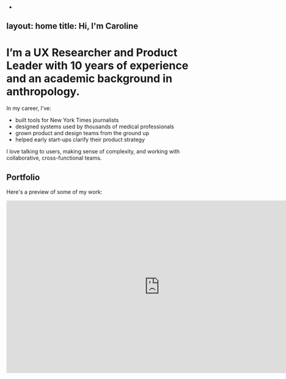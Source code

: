 
-
layout: home
title: Hi, I'm Caroline
---

# I’m a UX Researcher and Product Leader with 10 years of experience and an academic background in anthropology.
 
In my career, I’ve:
* built tools for New York Times journalists
* designed systems used by thousands of medical professionals
* grown product and design teams from the ground up
* helped early start-ups clarify their product strategy 
 
I love talking to users, making sense of complexity, and working with collaborative, cross-functional teams.
 
## Portfolio

Here's a preview of some of my work:

<iframe style="border: 1px solid rgba(0, 0, 0, 0.1);" width="800" height="450" src="https://embed.figma.com/slides/WCoDSosPXuYphQPFcHUnJP/Portfolio---Caroline-Cox-Orrell--Live-?node-id=2-44&embed-host=share" allowfullscreen></iframe>
